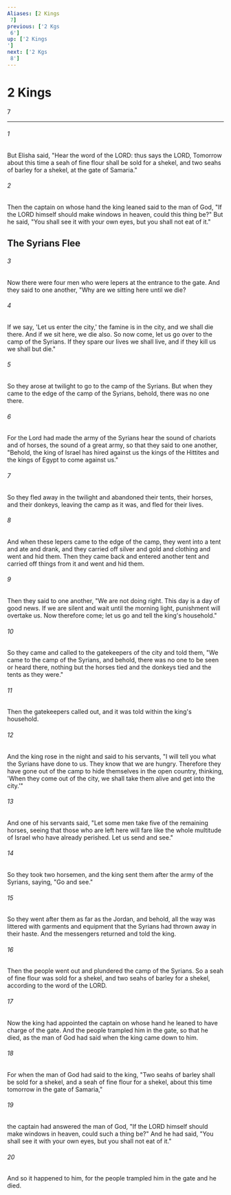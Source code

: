 ```yaml
---
Aliases: [2 Kings 7]
previous: ['2 Kgs 6']
up: ['2 Kings']
next: ['2 Kgs 8']
---
```

# 2 Kings 7

***
 

###### 1 
But Elisha said, "Hear the word of the LORD: thus says the LORD, Tomorrow about this time a seah of fine flour shall be sold for a shekel, and two seahs of barley for a shekel, at the gate of Samaria."  

###### 2 
Then the captain on whose hand the king leaned said to the man of God, "If the LORD himself should make windows in heaven, could this thing be?" But he said, "You shall see it with your own eyes, but you shall not eat of it."  ## The Syrians Flee  

###### 3 
Now there were four men who were lepers at the entrance to the gate. And they said to one another, "Why are we sitting here until we die?  

###### 4 
If we say, 'Let us enter the city,' the famine is in the city, and we shall die there. And if we sit here, we die also. So now come, let us go over to the camp of the Syrians. If they spare our lives we shall live, and if they kill us we shall but die."  

###### 5 
So they arose at twilight to go to the camp of the Syrians. But when they came to the edge of the camp of the Syrians, behold, there was no one there.  

###### 6 
For the Lord had made the army of the Syrians hear the sound of chariots and of horses, the sound of a great army, so that they said to one another, "Behold, the king of Israel has hired against us the kings of the Hittites and the kings of Egypt to come against us."  

###### 7 
So they fled away in the twilight and abandoned their tents, their horses, and their donkeys, leaving the camp as it was, and fled for their lives.  

###### 8 
And when these lepers came to the edge of the camp, they went into a tent and ate and drank, and they carried off silver and gold and clothing and went and hid them. Then they came back and entered another tent and carried off things from it and went and hid them.  

###### 9 
Then they said to one another, "We are not doing right. This day is a day of good news. If we are silent and wait until the morning light, punishment will overtake us. Now therefore come; let us go and tell the king's household."  

###### 10 
So they came and called to the gatekeepers of the city and told them, "We came to the camp of the Syrians, and behold, there was no one to be seen or heard there, nothing but the horses tied and the donkeys tied and the tents as they were."  

###### 11 
Then the gatekeepers called out, and it was told within the king's household.  

###### 12 
And the king rose in the night and said to his servants, "I will tell you what the Syrians have done to us. They know that we are hungry. Therefore they have gone out of the camp to hide themselves in the open country, thinking, 'When they come out of the city, we shall take them alive and get into the city.'"  

###### 13 
And one of his servants said, "Let some men take five of the remaining horses, seeing that those who are left here will fare like the whole multitude of Israel who have already perished. Let us send and see."  

###### 14 
So they took two horsemen, and the king sent them after the army of the Syrians, saying, "Go and see."  

###### 15 
So they went after them as far as the Jordan, and behold, all the way was littered with garments and equipment that the Syrians had thrown away in their haste. And the messengers returned and told the king.  

###### 16 
Then the people went out and plundered the camp of the Syrians. So a seah of fine flour was sold for a shekel, and two seahs of barley for a shekel, according to the word of the LORD.  

###### 17 
Now the king had appointed the captain on whose hand he leaned to have charge of the gate. And the people trampled him in the gate, so that he died, as the man of God had said when the king came down to him.  

###### 18 
For when the man of God had said to the king, "Two seahs of barley shall be sold for a shekel, and a seah of fine flour for a shekel, about this time tomorrow in the gate of Samaria,"  

###### 19 
the captain had answered the man of God, "If the LORD himself should make windows in heaven, could such a thing be?" And he had said, "You shall see it with your own eyes, but you shall not eat of it."  

###### 20 
And so it happened to him, for the people trampled him in the gate and he died.
